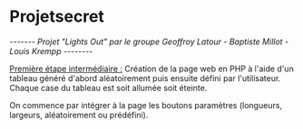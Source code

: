 # Projetsecret

<i> -------  Projet "Lights Out" par le groupe Geoffroy Latour - Baptiste Millot - Louis Krempp --------</i>
 
 <u>Première étape intermédiaire :</u>
 Création de la page web en PHP à l'aide d'un tableau généré d'abord aléatoirement puis ensuite défini par l'utilisateur.
 Chaque case du tableau est soit allumée soit éteinte.
 
 On commence par intégrer à la page les boutons paramètres (longueurs, largeurs, aléatoirement ou prédéfini).
